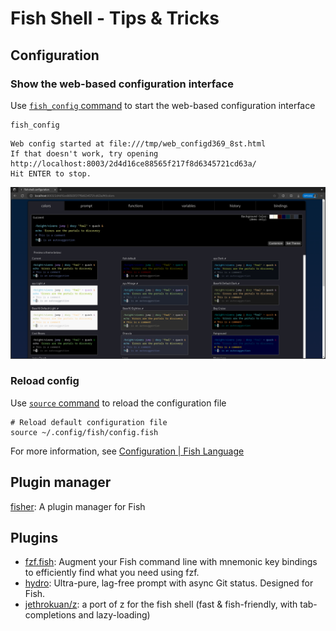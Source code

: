 # Fish Shell - Tips & Tricks

## Configuration

### Show the web-based configuration interface

Use [`fish_config` command][fish_config] to start the web-based configuration interface

```shell
fish_config
```

```
Web config started at file:///tmp/web_configd369_8st.html
If that doesn't work, try opening http://localhost:8003/2d4d16ce88565f217f8d6345721cd63a/
Hit ENTER to stop.
```

![fish web-base configuration interface](./images/fish-web-base-configuration.png)

### Reload config

Use [`source` command][source-command] to reload the configuration file

```shell
# Reload default configuration file
source ~/.config/fish/config.fish
```

For more information, see [Configuration | Fish Language](https://fishshell.com/docs/current/language.html#configuration)

## Plugin manager

[fisher]: A plugin manager for Fish

## Plugins

- [fzf.fish](https://github.com/PatrickF1/fzf.fish): Augment your Fish command line with mnemonic key bindings to efficiently find what you need using fzf.
- [hydro](https://github.com/jorgebucaran/hydro): Ultra-pure, lag-free prompt with async Git status. Designed for Fish.
- [jethrokuan/z](https://github.com/jethrokuan/z): a port of z for the fish shell (fast & fish-friendly, with tab-completions and lazy-loading)

<!--
````bash
$ fisher list
jorgebucaran/fisher
ilancosman/tide@v6
jethrokuan/z
gazorby/fish-abbreviation-tips
meaningful-ooo/sponge
decors/fish-colored-man
franciscolourenco/done
jorgebucaran/autopair.fish
edc/bass
lgathy/google-cloud-sdk-fish-completion
```
-->

[fish_config]: https://fishshell.com/docs/current/cmds/fish_config.html
[source-command]: https://fishshell.com/docs/current/cmds/source.html
[fisher]: https://github.com/jorgebucaran/fisher

```

```
